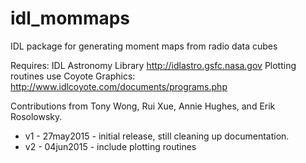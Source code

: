 # idl_mommaps
IDL package for generating moment maps from radio data cubes

Requires: IDL Astronomy Library <http://idlastro.gsfc.nasa.gov>
Plotting routines use Coyote Graphics: <http://www.idlcoyote.com/documents/programs.php>

Contributions from Tony Wong, Rui Xue, Annie Hughes, and Erik Rosolowsky.

* v1 - 27may2015 - initial release, still cleaning up documentation.
* v2 - 04jun2015 - include plotting routines

